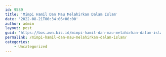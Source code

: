 ```yaml
---
id: 9589
title: 'Mimpi Hamil Dan Mau Melahirkan Dalam Islam'
date: '2022-08-21T00:34:06+00:00'
author: admin
layout: post
guid: 'https://bos.awn.biz.id/mimpi-hamil-dan-mau-melahirkan-dalam-islam/'
permalink: /mimpi-hamil-dan-mau-melahirkan-dalam-islam/
categories:
    - Uncategorized
---
```


